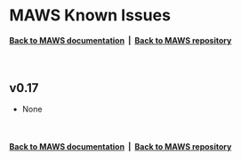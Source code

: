 ﻿# MAWS Known Issues

#### [Back to MAWS documentation](../doc/)&nbsp;&nbsp;|&nbsp;&nbsp;[Back to MAWS repository](https://github.com/spectrum-health-systems/MyAvatoolWebService)

<br>

## v0.17

* None

<br>

#### [Back to MAWS documentation](../doc/)&nbsp;&nbsp;|&nbsp;&nbsp;[Back to MAWS repository](https://github.com/spectrum-health-systems/MyAvatoolWebService)